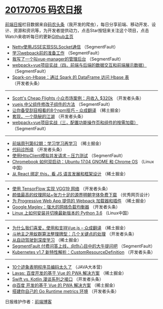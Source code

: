 # [20170705 码农日报](https://toutiao.qdkfweb.cn/date/2017/07/05)

[前端日报](https://qdkfweb.cn/c/news)栏目数据来自[码农头条](https://toutiao.qdkfweb.cn/)（我开发的爬虫），每日分享前端、移动开发、设计、资源和资讯等，为开发者提供动力，点击Star按钮来关注这个项目，点击Watch来收听每日的更新[Github主页](https://github.com/kujian/frontendDaily)
* [Netty使用JSSE实现SSLSocket通信](https://toutiao.qdkfweb.cn/43478.html) （SegmentFault）
* [学习webpack前的准备工作](https://toutiao.qdkfweb.cn/43479.html) （SegmentFault）
* [我写了一个叫vue-manager的管理后台](https://toutiao.qdkfweb.cn/43469.html) （SegmentFault）
* [webpack+vue项目实战（四，前端与后端的数据交互和前端展示数据）](https://toutiao.qdkfweb.cn/43470.html) （SegmentFault）
* [Spark-on-Hbase：通过 Spark 的 DataFrame 访问 Hbase 表](https://toutiao.qdkfweb.cn/43504.html) （开发者头条）

***
* [Scott&#039;s Cheap Flights 小众市场案例：月收入 $320k](https://toutiao.qdkfweb.cn/43496.html) （开发者头条）
* [vuejs 中父组件修改子组件的方法](https://toutiao.qdkfweb.cn/43475.html) （SegmentFault）
* [让你备受刮目相看的8个npm技巧 &#8211; 众成翻译](https://toutiao.qdkfweb.cn/43441.html) （稀土掘金）
* [套现，一个隐秘的江湖](https://toutiao.qdkfweb.cn/43488.html) （开发者头条）
* [webpack+vue项目实战（三，配置功能操作页和组件的按需加载）](https://toutiao.qdkfweb.cn/43476.html) （SegmentFault）

***
* [前端周刊第62期：学习学习再学习](https://toutiao.qdkfweb.cn/43453.html) （稀土掘金）
* [代码诊所续](https://toutiao.qdkfweb.cn/43500.html) （开发者头条）
* [使用HttpClient模拟并发请求 &#8211; 压力测试](https://toutiao.qdkfweb.cn/43477.html) （SegmentFault）
* [Chromebook 如何双启动：Ubuntu 17.04 GNOME 和 Chrome OS](https://toutiao.qdkfweb.cn/43539.html) （Linux中国）
* [从 React 绑定 this，看 JS 语言发展和框架设计](https://toutiao.qdkfweb.cn/43443.html) （稀土掘金）

***
* [使用 TensorFlow 实现 VGG19 网络](https://toutiao.qdkfweb.cn/43490.html) （开发者头条）
* [颜值最高的纹理网站+张力十足的源界明朝字体免费下载](https://toutiao.qdkfweb.cn/43559.html) （优秀网页设计）
* [为 Progressive Web App 提供的 Webpack 加载器和插件](https://toutiao.qdkfweb.cn/43454.html) （稀土掘金）
* [Google Maglev：强大的网络负载均衡器](https://toutiao.qdkfweb.cn/43501.html) （开发者头条）
* [Linux 上如何安装并切换最新版本的 Python 3.6](https://toutiao.qdkfweb.cn/43540.html) （Linux中国）

***
* [为什么我们喜爱，使用和支持Vue.js &#8211; 众成翻译](https://toutiao.qdkfweb.cn/43444.html) （稀土掘金）
* [斗地主之用蚁群算法整理牌型：几个关键点的处理](https://toutiao.qdkfweb.cn/43491.html) （开发者头条）
* [从自动驾驶到深度学习](https://toutiao.qdkfweb.cn/43560.html) （稀土掘金）
* [SegmentFault 付费问答上线，向你心目中的大牛提问吧](https://toutiao.qdkfweb.cn/43468.html) （SegmentFault）
* [Kubernetes v1.7 新特性解析：CustomResourceDefinition](https://toutiao.qdkfweb.cn/43502.html) （开发者头条）

***
* [10个迹象表明程序员编码太久了](https://toutiao.qdkfweb.cn/43541.html) （JAVA大本营）
* [Lavas: 百度开发的基于 Vue 的 PWA 解决方案](https://toutiao.qdkfweb.cn/43445.html) （稀土掘金）
* [Swift vs. Kotlin 漫谈系列之接口](https://toutiao.qdkfweb.cn/43492.html) （开发者头条）
* [@百度 开发的基于 Vue 的 PWA 解决方案](https://toutiao.qdkfweb.cn/43561.html) （稀土掘金）
* [搭建你自己的 Go Runtime metrics 环境](https://toutiao.qdkfweb.cn/43503.html) （开发者头条）

日报维护作者：[前端博客](https://qdkfweb.cn/) 